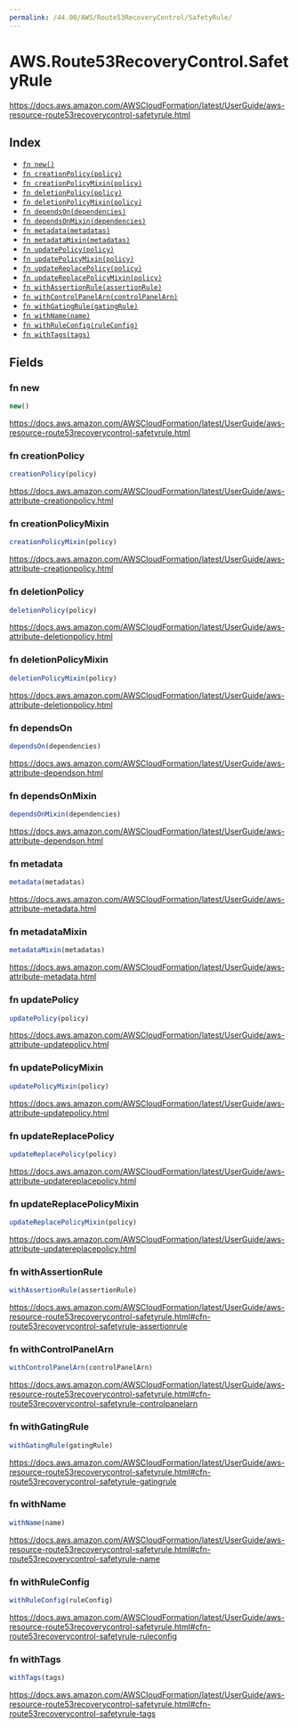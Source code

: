 ```yaml
---
permalink: /44.00/AWS/Route53RecoveryControl/SafetyRule/
---
```


# AWS.Route53RecoveryControl.SafetyRule

https://docs.aws.amazon.com/AWSCloudFormation/latest/UserGuide/aws-resource-route53recoverycontrol-safetyrule.html

## Index

* [`fn new()`](#fn-new)
* [`fn creationPolicy(policy)`](#fn-creationpolicy)
* [`fn creationPolicyMixin(policy)`](#fn-creationpolicymixin)
* [`fn deletionPolicy(policy)`](#fn-deletionpolicy)
* [`fn deletionPolicyMixin(policy)`](#fn-deletionpolicymixin)
* [`fn dependsOn(dependencies)`](#fn-dependson)
* [`fn dependsOnMixin(dependencies)`](#fn-dependsonmixin)
* [`fn metadata(metadatas)`](#fn-metadata)
* [`fn metadataMixin(metadatas)`](#fn-metadatamixin)
* [`fn updatePolicy(policy)`](#fn-updatepolicy)
* [`fn updatePolicyMixin(policy)`](#fn-updatepolicymixin)
* [`fn updateReplacePolicy(policy)`](#fn-updatereplacepolicy)
* [`fn updateReplacePolicyMixin(policy)`](#fn-updatereplacepolicymixin)
* [`fn withAssertionRule(assertionRule)`](#fn-withassertionrule)
* [`fn withControlPanelArn(controlPanelArn)`](#fn-withcontrolpanelarn)
* [`fn withGatingRule(gatingRule)`](#fn-withgatingrule)
* [`fn withName(name)`](#fn-withname)
* [`fn withRuleConfig(ruleConfig)`](#fn-withruleconfig)
* [`fn withTags(tags)`](#fn-withtags)

## Fields

### fn new

```ts
new()
```

https://docs.aws.amazon.com/AWSCloudFormation/latest/UserGuide/aws-resource-route53recoverycontrol-safetyrule.html

### fn creationPolicy

```ts
creationPolicy(policy)
```

https://docs.aws.amazon.com/AWSCloudFormation/latest/UserGuide/aws-attribute-creationpolicy.html

### fn creationPolicyMixin

```ts
creationPolicyMixin(policy)
```

https://docs.aws.amazon.com/AWSCloudFormation/latest/UserGuide/aws-attribute-creationpolicy.html

### fn deletionPolicy

```ts
deletionPolicy(policy)
```

https://docs.aws.amazon.com/AWSCloudFormation/latest/UserGuide/aws-attribute-deletionpolicy.html

### fn deletionPolicyMixin

```ts
deletionPolicyMixin(policy)
```

https://docs.aws.amazon.com/AWSCloudFormation/latest/UserGuide/aws-attribute-deletionpolicy.html

### fn dependsOn

```ts
dependsOn(dependencies)
```

https://docs.aws.amazon.com/AWSCloudFormation/latest/UserGuide/aws-attribute-dependson.html

### fn dependsOnMixin

```ts
dependsOnMixin(dependencies)
```

https://docs.aws.amazon.com/AWSCloudFormation/latest/UserGuide/aws-attribute-dependson.html

### fn metadata

```ts
metadata(metadatas)
```

https://docs.aws.amazon.com/AWSCloudFormation/latest/UserGuide/aws-attribute-metadata.html

### fn metadataMixin

```ts
metadataMixin(metadatas)
```

https://docs.aws.amazon.com/AWSCloudFormation/latest/UserGuide/aws-attribute-metadata.html

### fn updatePolicy

```ts
updatePolicy(policy)
```

https://docs.aws.amazon.com/AWSCloudFormation/latest/UserGuide/aws-attribute-updatepolicy.html

### fn updatePolicyMixin

```ts
updatePolicyMixin(policy)
```

https://docs.aws.amazon.com/AWSCloudFormation/latest/UserGuide/aws-attribute-updatepolicy.html

### fn updateReplacePolicy

```ts
updateReplacePolicy(policy)
```

https://docs.aws.amazon.com/AWSCloudFormation/latest/UserGuide/aws-attribute-updatereplacepolicy.html

### fn updateReplacePolicyMixin

```ts
updateReplacePolicyMixin(policy)
```

https://docs.aws.amazon.com/AWSCloudFormation/latest/UserGuide/aws-attribute-updatereplacepolicy.html

### fn withAssertionRule

```ts
withAssertionRule(assertionRule)
```

https://docs.aws.amazon.com/AWSCloudFormation/latest/UserGuide/aws-resource-route53recoverycontrol-safetyrule.html#cfn-route53recoverycontrol-safetyrule-assertionrule

### fn withControlPanelArn

```ts
withControlPanelArn(controlPanelArn)
```

https://docs.aws.amazon.com/AWSCloudFormation/latest/UserGuide/aws-resource-route53recoverycontrol-safetyrule.html#cfn-route53recoverycontrol-safetyrule-controlpanelarn

### fn withGatingRule

```ts
withGatingRule(gatingRule)
```

https://docs.aws.amazon.com/AWSCloudFormation/latest/UserGuide/aws-resource-route53recoverycontrol-safetyrule.html#cfn-route53recoverycontrol-safetyrule-gatingrule

### fn withName

```ts
withName(name)
```

https://docs.aws.amazon.com/AWSCloudFormation/latest/UserGuide/aws-resource-route53recoverycontrol-safetyrule.html#cfn-route53recoverycontrol-safetyrule-name

### fn withRuleConfig

```ts
withRuleConfig(ruleConfig)
```

https://docs.aws.amazon.com/AWSCloudFormation/latest/UserGuide/aws-resource-route53recoverycontrol-safetyrule.html#cfn-route53recoverycontrol-safetyrule-ruleconfig

### fn withTags

```ts
withTags(tags)
```

https://docs.aws.amazon.com/AWSCloudFormation/latest/UserGuide/aws-resource-route53recoverycontrol-safetyrule.html#cfn-route53recoverycontrol-safetyrule-tags
